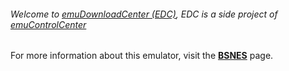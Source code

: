 ###### Welcome to [emuDownloadCenter (EDC)](https://github.com/PhoenixInteractiveNL/emuDownloadCenter/wiki/), EDC is a side project of [emuControlCenter](https://github.com/PhoenixInteractiveNL/emuControlCenter/wiki/)

For more information about this emulator, visit the [**BSNES**](https://github.com/PhoenixInteractiveNL/emuDownloadCenter/wiki/Emulator-bsnes#menu) page.
